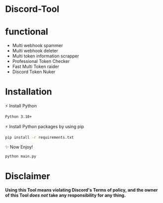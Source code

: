 # Discord-Tool
# functional
- Multi webhook spammer
- Multi webhook deleter
- Multi token information scrapper
- Professional Token Checker
- Fast Multi Token raider
- Discord Token Nuker
# Installation 
⚡ Install Python
```bash
Python 3.10+
```
⚡ Install Python packages by using pip
```bash
pip install -r requirements.txt
```

✨ Now Enjoy!
```bash
python main.py
```
#  Disclaimer
**Using this Tool means violating Discord's Terms of policy, and the owner of this Tool _does not_ take any responsibility for any thing.**
